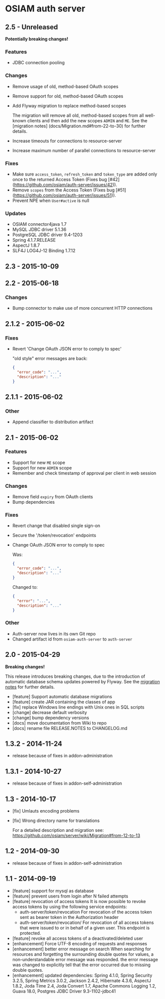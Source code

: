 # OSIAM auth server

## 2.5 - Unreleased

**Potentially breaking changes!**

### Features

- JDBC connection pooling

### Changes

- Remove usage of old, method-based OAuth scopes
- Remove support for old, method-based OAuth scopes
- Add Flyway migration to replace method-based scopes

    The migration will remove all old, method-based scopes from all well-known
    clients and then add the new scopes `ADMIN` and `ME`. See the
    [migration notes] (docs/Migration.md#from-22-to-30) for further details.

- Increase timeouts for connections to resource-server
- Increase maximum number of parallel connections to resource-server

### Fixes

- Make sure `access_token`, `refresh_token` and `token_type` are added only
  once to the returned Access Token (Fixes bug [#42]
  (https://github.com/osiam/auth-server/issues/42)).
- Remove `scopes` from the Access Token (Fixes bug [#51]
  (https://github.com/osiam/auth-server/issues/51)).
- Prevent NPE when `User#active` is null

### Updates

- OSIAM connector4java 1.7
- MySQL JDBC driver 5.1.36
- PostgreSQL JDBC driver 9.4-1203
- Spring 4.1.7.RELEASE
- AspectJ 1.8.7
- SLF4J LOG4J-12 Binding 1.7.12

## 2.3 - 2015-10-09

## 2.2 - 2015-06-18

### Changes

- Bump connector to make use of more concurrent HTTP connections

## 2.1.2 - 2015-06-02

### Fixes

- Revert 'Change OAuth JSON error to comply to spec'

    "old style" error messages are back:
    ```json
    {
      "error_code": "...",
      "description": "..."
    }
    ```

## 2.1.1 - 2015-06-02

### Other

- Append classifier to distribution artifact

## 2.1 - 2015-06-02

### Features

- Support for new `ME` scope
- Support for new `ADMIN` scope
- Remember and check timestamp of approval per client in web session

### Changes

- Remove field `expiry` from OAuth clients
- Bump dependencies

### Fixes

- Revert change that disabled single sign-on
- Secure the '/token/revocation' endpoints
- Change OAuth JSON error to comply to spec

    Was:
    ```json
    {
      "error_code": "...",
      "description": "..."
    }
    ```

    Changed to:
    ```json
    {
      "error": "...",
      "description": "..."
    }
    ```

### Other

- Auth-server now lives in its own Git repo
- Changed artifact id from `osiam-auth-server` to `auth-server`

## 2.0 - 2015-04-29

**Breaking changes!**

This release introduces breaking changes, due to the introduction of automatic
database schema updates powered by Flyway. See the
[migration notes](docs/Migration.md#from-13x-to-20) for further details.

- [feature] Support automatic database migrations
- [feature] create JAR containing the classes of app
- [fix] replace Windows line endings with Unix ones in SQL scripts
- [change] decrease default verbosity
- [change] bump dependency versions
- [docs] move documentation from Wiki to repo
- [docs] rename file RELEASE.NOTES to CHANGELOG.md

## 1.3.2 - 2014-11-24
- release because of fixes in addon-administration

## 1.3.1 - 2014-10-27
- release because of fixes in addon-self-administration

## 1.3 - 2014-10-17
- [fix] Umlauts encoding problems
- [fix] Wrong directory name for translations

  For a detailed description and migration see:
  https://github.com/osiam/server/wiki/Migration#from-12-to-13

## 1.2 - 2014-09-30
- release because of fixes in addon-self-administration

## 1.1 - 2014-09-19
- [feature] support for mysql as database
- [feature] prevent users from login after N failed attempts
- [feature] revocation of access tokens
  It is now possible to revoke access tokens by using the following service
  endpoints:
  * auth-server/token/revocation
    For revocation of the access token sent as bearer token in the
    Authorization header
  * auth-server/token/revocation/<uuid of user>
    For revocation of all access tokens that were issued to or in behalf of a
    given user. This endpoint is protected.
- [feature] revoke all access tokens of a deactivated/deleted user
- [enhancement] Force UTF-8 encoding of requests and responses
- [enhancement] better error message on search
  When searching for resources and forgetting the surrounding double quotes for
  values, a non-understandable error message was responded. the error message
  was changed to explicitly tell that the error occurred due to missing
  double quotes.
- [enhancement] updated dependencies: Spring 4.1.0, Spring Security 3.2.5,
  Spring Metrics 3.0.2, Jackson 2.4.2, Hibernate 4.3.6, AspectJ 1.8.2,
  Joda Time 2.4, Joda Convert 1.7, Apache Commons Logging 1.2, Guava 18.0,
  Postgres JDBC Driver 9.3-1102-jdbc41
